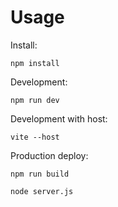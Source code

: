 # Usage

Install:
```shell
npm install
```

Development:
```shell
npm run dev
```

Development with host:
```shell
vite --host
```

Production deploy:
```shell
npm run build
```
```shell
node server.js
```
